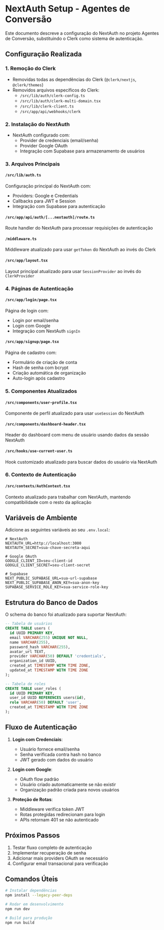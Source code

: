 # NextAuth Setup - Agentes de Conversão

Este documento descreve a configuração do NextAuth no projeto Agentes de Conversão, substituindo o Clerk como sistema de autenticação.

## Configuração Realizada

### 1. Remoção do Clerk
- Removidas todas as dependências do Clerk (`@clerk/nextjs`, `@clerk/themes`)
- Removidos arquivos específicos do Clerk:
  - `/src/lib/auth/clerk-config.ts`
  - `/src/lib/auth/clerk-multi-domain.tsx`
  - `/src/lib/clerk-client.ts`
  - `/src/app/api/webhooks/clerk`

### 2. Instalação do NextAuth
- NextAuth configurado com:
  - Provider de credenciais (email/senha)
  - Provider Google OAuth
  - Integração com Supabase para armazenamento de usuários

### 3. Arquivos Principais

#### `/src/lib/auth.ts`
Configuração principal do NextAuth com:
- Providers: Google e Credentials
- Callbacks para JWT e Session
- Integração com Supabase para autenticação

#### `/src/app/api/auth/[...nextauth]/route.ts`
Route handler do NextAuth para processar requisições de autenticação

#### `/middleware.ts`
Middleware atualizado para usar `getToken` do NextAuth ao invés do Clerk

#### `/src/app/layout.tsx`
Layout principal atualizado para usar `SessionProvider` ao invés do `ClerkProvider`

### 4. Páginas de Autenticação

#### `/src/app/login/page.tsx`
Página de login com:
- Login por email/senha
- Login com Google
- Integração com NextAuth `signIn`

#### `/src/app/signup/page.tsx`
Página de cadastro com:
- Formulário de criação de conta
- Hash de senha com bcrypt
- Criação automática de organização
- Auto-login após cadastro

### 5. Componentes Atualizados

#### `/src/components/user-profile.tsx`
Componente de perfil atualizado para usar `useSession` do NextAuth

#### `/src/components/dashboard-header.tsx`
Header do dashboard com menu de usuário usando dados da sessão NextAuth

#### `/src/hooks/use-current-user.ts`
Hook customizado atualizado para buscar dados do usuário via NextAuth

### 6. Contexto de Autenticação

#### `/src/contexts/AuthContext.tsx`
Contexto atualizado para trabalhar com NextAuth, mantendo compatibilidade com o resto da aplicação

## Variáveis de Ambiente

Adicione as seguintes variáveis ao seu `.env.local`:

```env
# NextAuth
NEXTAUTH_URL=http://localhost:3000
NEXTAUTH_SECRET=sua-chave-secreta-aqui

# Google OAuth
GOOGLE_CLIENT_ID=seu-client-id
GOOGLE_CLIENT_SECRET=seu-client-secret

# Supabase
NEXT_PUBLIC_SUPABASE_URL=sua-url-supabase
NEXT_PUBLIC_SUPABASE_ANON_KEY=sua-anon-key
SUPABASE_SERVICE_ROLE_KEY=sua-service-role-key
```

## Estrutura do Banco de Dados

O schema do banco foi atualizado para suportar NextAuth:

```sql
-- Tabela de usuários
CREATE TABLE users (
  id UUID PRIMARY KEY,
  email VARCHAR(255) UNIQUE NOT NULL,
  name VARCHAR(255),
  password_hash VARCHAR(255),
  avatar_url TEXT,
  provider VARCHAR(50) DEFAULT 'credentials',
  organization_id UUID,
  created_at TIMESTAMP WITH TIME ZONE,
  updated_at TIMESTAMP WITH TIME ZONE
);

-- Tabela de roles
CREATE TABLE user_roles (
  id UUID PRIMARY KEY,
  user_id UUID REFERENCES users(id),
  role VARCHAR(50) DEFAULT 'user',
  created_at TIMESTAMP WITH TIME ZONE
);
```

## Fluxo de Autenticação

1. **Login com Credenciais**:
   - Usuário fornece email/senha
   - Senha verificada contra hash no banco
   - JWT gerado com dados do usuário

2. **Login com Google**:
   - OAuth flow padrão
   - Usuário criado automaticamente se não existir
   - Organização padrão criada para novos usuários

3. **Proteção de Rotas**:
   - Middleware verifica token JWT
   - Rotas protegidas redirecionam para login
   - APIs retornam 401 se não autenticado

## Próximos Passos

1. Testar fluxo completo de autenticação
2. Implementar recuperação de senha
3. Adicionar mais providers OAuth se necessário
4. Configurar email transacional para verificação

## Comandos Úteis

```bash
# Instalar dependências
npm install --legacy-peer-deps

# Rodar em desenvolvimento
npm run dev

# Build para produção
npm run build
```